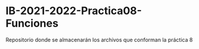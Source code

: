 # IB-2021-2022-Practica08-Funciones
Repositorio donde se almacenarán los archivos que conforman la práctica 8
